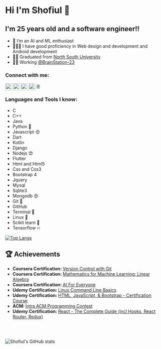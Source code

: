 # Hi  I'm Shofiul 👋

## I'm 25 years old and a software engineer!!

- 🌱 I’m an AI and ML enthusiast
- 👨🏼‍💻 I have good proficiency in Web design and development and Android development 
- 🧑‍🎓 Graduated from [North South University](http://www.northsouth.edu/)
- 👨‍💻 Working [@BrainStation-23](https://brainstation-23.com/)

### Connect with me:

[<img align="left" alt="Shofiul_insta" width="22px" src="https://cdn.jsdelivr.net/npm/simple-icons@v3/icons/facebook.svg" />][facebook]
[<img align="left" alt="Shofiul_linkedin" width="22px" src="https://cdn.jsdelivr.net/npm/simple-icons@v3/icons/linkedin.svg" />][linkedin]
[<img align="left" alt="Shofiul_insta" width="22px" src="https://cdn.jsdelivr.net/npm/simple-icons@v3/icons/instagram.svg" />][instagram]
[<img align="left" alt="Shofiul_youtube" width="22px" src="https://cdn.jsdelivr.net/npm/simple-icons@v3/icons/youtube.svg" />][youtube]
[🌐](https://portfolioshofiul.web.app/)
<br />



### Languages and Tools I know:
<ul>
    <li>C</li>
    <li>C++</l>
    <li>Java</li>
    <li>Python 🐍</li>
    <li>Javascript 😍</li>
    <li>Dart</li>
    <li>Kotlin</li>
    <li>Django</li>
    <li>Nodejs 😍</li>
    <li>Flutter</li>
    <li>Html and Html5</li>
    <li>Css and Css3</li>
    <li>Bootstrap 4</li>
    <li>Jquery</li>
    <li>Mysql</li>
    <li>Sqlite3</li>
    <li>Mongodb 😍</li>
    <li>Git 🔨</li>
    <li>GitHub</li>
    <li>Terminal 🚀</li>
    <li>Linux 🐧</li>
    <li>Scikit learn 🤩</li>
    <li>Tensorflow 🔥</li>
</ul>

[![Top Langs](https://github-readme-stats.vercel.app/api/top-langs/?username=Shofiul735&langs_count=10&hide=php,gherkin,xslt)](https://github.com/Shofiul735/)


## :trophy: Achievements

<ul>
   <li>
      <b>Coursera Certification: </b> <a href="https://www.coursera.org/account/accomplishments/verify/MG5AA94R6ZZR" >Version Control with Git</a>
   </li>
   <li>
     <b>Coursera Certification: </b><a href="https://www.coursera.org/account/accomplishments/verify/7DW8KP59Z8NT"> Mathematics for Machine Learning: Linear Algebra</a>
   </li>
   <li>
     <b>Coursera Certification: </b><a href="https://www.coursera.org/account/accomplishments/verify/PQ25MEDR9ZUU"> AI For Everyone</a>
   </li>
    <li>
     <b>Udemy Certification: </b><a href="https://www.udemy.com/certificate/UC-fa0428fc-4147-46e6-ac18-075e76e9d9d6/"> Linux Command Line Basics</a>
   </li>
  <li>
     <b>Udemy Certification: </b><a href="https://www.udemy.com/certificate/UC-7e9226ca-d975-471a-95a0-906a2aa97292/"> HTML, JavaScript, & Bootstrap - Certification Course</a>
   </li>
    <li>
     <b>ACM: </b><a href="https://drive.google.com/file/d/1AFbkvJG7cmL4o9BIie-4Hxi1swm6MzaE/view?usp=sharing"> Intra ACM Programming Contest</a>
   </li>
    <li>
     <b>Udemy Certification: </b><a href="https://www.udemy.com/certificate/UC-e749d7d4-f417-48b8-ac7b-9e73da5942a2/"> React - The Complete Guide (incl Hooks, React Router, Redux)</a>
   </li>
</ul>


<br/>
<br/>

![Shofiul's GitHub stats](https://github-readme-stats.vercel.app/api?username=Shofiul735&theme=merko&show_icons=true)



[youtube]: https://www.youtube.com/channel/UC-xX9nLYFSRCX20wGYMqnGw
[instagram]: https://www.instagram.com/shofiul_/
[linkedin]: https://www.linkedin.com/in/shofiul/
[facebook]: https://www.facebook.com/shofiul735/


